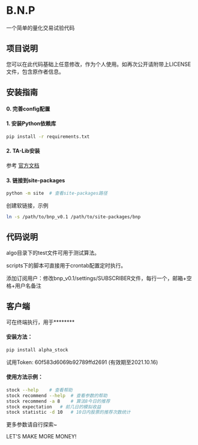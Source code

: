 # B.N.P
一个简单的量化交易试验代码


## 项目说明
您可以在此代码基础上任意修改，作为个人使用。如再次公开请附带上LICENSE文件，包含原作者信息。


## 安装指南
#### 0. 完善config配置

#### 1. 安装Python依赖库
```bash
pip install -r requirements.txt
```

#### 2. TA-Lib安装
参考 [官方文档](https://mrjbq7.github.io/ta-lib/install.html)

#### 3. 链接到site-packages
```bash
python -m site  # 查看site-packages路径
```

创建软链接，示例
```bash
ln -s /path/to/bnp_v0.1 /path/to/site-packages/bnp
```


## 代码说明
algo目录下的test文件可用于测试算法。

scripts下的脚本可直接用于crontab配置定时执行。

添加订阅用户：修改bnp_v0.1/settings/SUBSCRIBER文件，每行一个，邮箱+空格+用户名备注


## 客户端
可在终端执行，用于********

#### 安装方法：
```bash
pip install alpha_stock
```
试用Token: 60f583d6069b92789ffd2691  (有效期至2021.10.16)

#### 使用方法示例：
```bash
stock --help    # 查看帮助
stock recommend --help  # 查看参数的帮助
stock recommend -a 8    # 算法8今日的推荐
stock expectation   # 前几日的模拟收益
stock statistic -d 10   # 10日内股票的推荐次数统计
```
更多参数请自行探索~


LET'S MAKE MORE MONEY!

